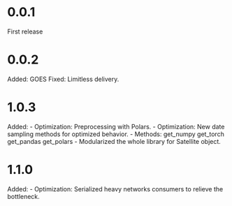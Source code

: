 # 0.0.1
First release

# 0.0.2
Added: GOES
Fixed: Limitless delivery.

# 1.0.3
Added:
    - Optimization: Preprocessing with Polars.
    - Optimization: New date sampling methods for optimized behavior.
    - Methods:
        get_numpy
        get_torch
        get_pandas
        get_polars
    - Modularized the whole library for Satellite object.

# 1.1.0
Added:
     - Optimization: Serialized heavy networks consumers to relieve the bottleneck.
